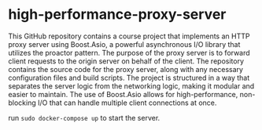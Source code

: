 # high-performance-proxy-server
This GitHub repository contains a course project that implements an HTTP proxy server using Boost.Asio, a powerful asynchronous I/O library that utilizes the proactor pattern. The purpose of the proxy server is to forward client requests to the origin server on behalf of the client. The repository contains the source code for the proxy server, along with any necessary configuration files and build scripts. The project is structured in a way that separates the server logic from the networking logic, making it modular and easier to maintain. The use of Boost.Asio allows for high-performance, non-blocking I/O that can handle multiple client connections at once.

run ```sudo docker-compose up``` to start the server.
